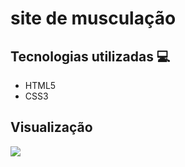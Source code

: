 # site de musculação

## Tecnologias utilizadas 💻

<ul>
  <li>HTML5</li>
  <li>CSS3</li>
</ul>

## Visualização

<img src="Video_1654274625.gif"/>
